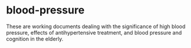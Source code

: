 # blood-pressure
These are working documents dealing with the significance of high blood pressure, effects of antihypertensive treatment, and blood pressure and cognition in the elderly.
